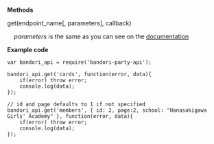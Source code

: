 **Methods**

get(endpoint_name[, parameters], callback)

&nbsp;&nbsp;&nbsp;&nbsp;*parameters* is the same as you can see on the [documentation](https://github.com/SchoolIdolTomodachi/BanGDream/wiki/BanG-Dream!-Girls-Band-API)

**Example code**
~~~~
var bandori_api = require('bandori-party-api');

bandori_api.get('cards', function(error, data){
    if(error) throw error;
    console.log(data);
});

// id and page defaults to 1 if not specified
bandori_api.get('members', { id: 2, page:2, school: "Hanasakigawa Girls' Academy" }, function(error, data){
    if(error) throw error;
    console.log(data);
});
~~~~
